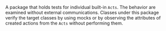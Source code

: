 A package that holds tests for individual built-in `Acts`.
The behavior are examined without external communications.
Classes under this package verify the target classes by using mocks or by observing the attributes of created actions from the `Acts` without performing them.


